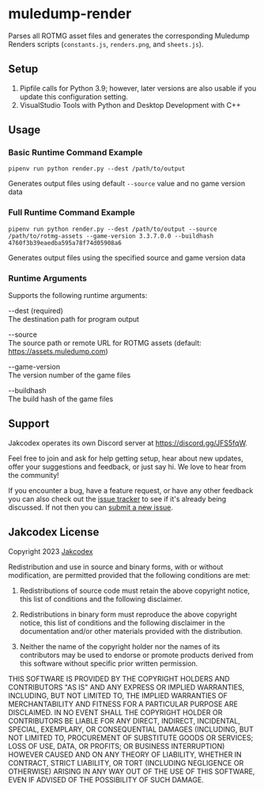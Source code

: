 # muledump-render

Parses all ROTMG asset files and generates the corresponding Muledump Renders scripts (`constants.js`, `renders.png`, and `sheets.js`).

## Setup

1. Pipfile calls for Python 3.9; however, later versions are also usable if you update this configuration setting.
1. VisualStudio Tools with Python and Desktop Development with C++

## Usage

### Basic Runtime Command Example

```pipenv run python render.py --dest /path/to/output```

Generates output files using default `--source` value and no game version data

### Full Runtime Command Example

```pipenv run python render.py --dest /path/to/output --source /path/to/rotmg-assets --game-version 3.3.7.0.0 --buildhash 4760f3b39eaedba595a78f74d05908a6```

Generates output files using the specified source and game version data

### Runtime Arguments

Supports the following runtime arguments: 

--dest <path> (required)  
The destination path for program output

--source <path>  
The source path or remote URL for ROTMG assets (default: https://assets.muledump.com)

--game-version <string>  
The version number of the game files

--buildhash <string>  
The build hash of the game files

## Support

Jakcodex operates its own Discord server at https://discord.gg/JFS5fqW.

Feel free to join and ask for help getting setup, hear about new updates, offer your suggestions and feedback, or just say hi. We love to hear from the community!

If you encounter a bug, have a feature request, or have any other feedback you can also check out the [issue tracker](https://github.com/jakcodex/muledump/issues) to see if it's already being discussed. If not then you can [submit a new issue](https://github.com/jakcodex/muledump/issues/new).

## Jakcodex License

Copyright 2023 [Jakcodex](https://github.com/jakcodex)

Redistribution and use in source and binary forms, with or without modification, are permitted provided that the following conditions are met:

1. Redistributions of source code must retain the above copyright notice, this list of conditions and the following disclaimer.

2. Redistributions in binary form must reproduce the above copyright notice, this list of conditions and the following disclaimer in the documentation and/or other materials provided with the distribution.

3. Neither the name of the copyright holder nor the names of its contributors may be used to endorse or promote products derived from this software without specific prior written permission.

THIS SOFTWARE IS PROVIDED BY THE COPYRIGHT HOLDERS AND CONTRIBUTORS "AS IS" AND ANY EXPRESS OR IMPLIED WARRANTIES, INCLUDING, BUT NOT LIMITED TO, THE IMPLIED WARRANTIES OF MERCHANTABILITY AND FITNESS FOR A PARTICULAR PURPOSE ARE DISCLAIMED. IN NO EVENT SHALL THE COPYRIGHT HOLDER OR CONTRIBUTORS BE LIABLE FOR ANY DIRECT, INDIRECT, INCIDENTAL, SPECIAL, EXEMPLARY, OR CONSEQUENTIAL DAMAGES (INCLUDING, BUT NOT LIMITED TO, PROCUREMENT OF SUBSTITUTE GOODS OR SERVICES; LOSS OF USE, DATA, OR PROFITS; OR BUSINESS INTERRUPTION) HOWEVER CAUSED AND ON ANY THEORY OF LIABILITY, WHETHER IN CONTRACT, STRICT LIABILITY, OR TORT (INCLUDING NEGLIGENCE OR OTHERWISE) ARISING IN ANY WAY OUT OF THE USE OF THIS SOFTWARE, EVEN IF ADVISED OF THE POSSIBILITY OF SUCH DAMAGE.

